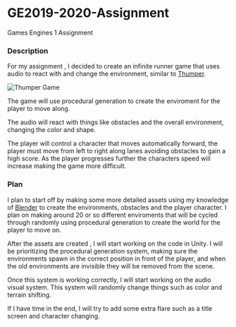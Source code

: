 # GE2019-2020-Assignment
Games Engines 1 Assignment 



### Description 

For my assignment , I decided to create an infinite runner game that uses audio to react with and change the environment, similar to [Thumper](https://en.wikipedia.org/wiki/Thumper_(video_game)).


![Thumper Game](https://indiemegabooth.com/wp-cargo/uploads/2015/02/crakhed1.png)


The game will use procedural generation to create the enviroment for the player to move along. 

The audio will react with things like obstacles and the overall environment, changing the color and shape.

The player will control a character that moves automatically forward, the player must move from left to right along lanes avoiding obstacles to gain a high score. As the player progresses further the characters speed will increase making the game more difficult.



### Plan 

I plan to start off by making some more detailed assets using my knowledge of [Blender](https://www.blender.org/) to create the environments, obstacles and the player character. I plan on making around 20 or so different enviroments that will be cycled through randomly using procedural generation to create the world for the player to move on. 

After the assets are created , I will start working on the code in Unity. I will be prioritizing the procedural generation system, making sure the environments spawn in the correct position in front of the player, and when the old environments are invisible they will be removed from the scene. 

Once this system is working correctly, I will start working on the audio visual system. This system will randomly change things such as color and terrain shifting. 

If I have time in the end, I will try to add some extra flare such as a title screen and character changing. 





